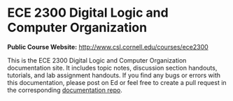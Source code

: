 
ECE 2300 Digital Logic and Computer Organization
==========================================================================

**Public Course Website:** <http://www.csl.cornell.edu/courses/ece2300>

This is the ECE 2300 Digital Logic and Computer Organization
documentation site. It includes topic notes, discussion section handouts,
tutorials, and lab assignment handouts. If you find any bugs or errors
with this documentation, please post on Ed or feel free to create a pull
request in the corresponding [documentation
repo](https://github.com/cornell-ece2300/ece2300-docs).

